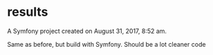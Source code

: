 results
=======

A Symfony project created on August 31, 2017, 8:52 am.

Same as before, but build with Symfony. Should be a lot cleaner code